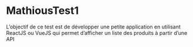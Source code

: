 # MathiousTest1
L’objectif de ce test est de développer une petite application en utilisant ReactJS ou VueJS qui permet d’afficher un liste des produits à partir d’une API
